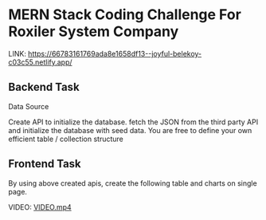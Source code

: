 # MERN Stack Coding Challenge For Roxiler System Company
LINK: https://66783161769ada8e1658df13--joyful-belekoy-c03c55.netlify.app/
## Backend Task
Data Source

Create API to initialize the database. fetch the JSON from the third party API and
initialize the database with seed data. You are free to define your own efficient table /
collection structure

## Frontend Task
By using above created apis, create the following table and charts on single page.

VIDEO: [VIDEO.mp4](https://github.com/user-attachments/assets/eb184c1d-e8d7-473f-9833-45ccf380f5c6)

 
 





